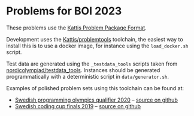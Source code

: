 Problems for BOI 2023
=====================

These problems use the [Kattis Problem Package Format](https://www.kattis.com/problem-package-format/).

Development uses the [Kattis/problemtools](https://github.com/Kattis/problemtools) toolchain, the easiest way to install this is to use a docker image, for instance using the `load_docker.sh` script.

Test data are generated using the `_testdata_tools` scripts taken from
[nordicolympiad/testdata_tools](https://github.com/nordicolympiad/testdata_tools).
Instances should be generated programmatically with a deterministic script in `data/generator.sh`.

Examples of polished problem sets using this toolchain can be found at:

* [Swedish programming olympics qualifier 2020](https://pokval20.kattis.com/problems)  – [source on  github](https://github.com/nordicolympiad/swedish-olympiad-2020-qual)
* [Swedish coding cup finals 2019](https://finals.codingcup.se/problems) – [source on github](https://github.com/Kodsport/swedish-coding-cup-finals-2019)
